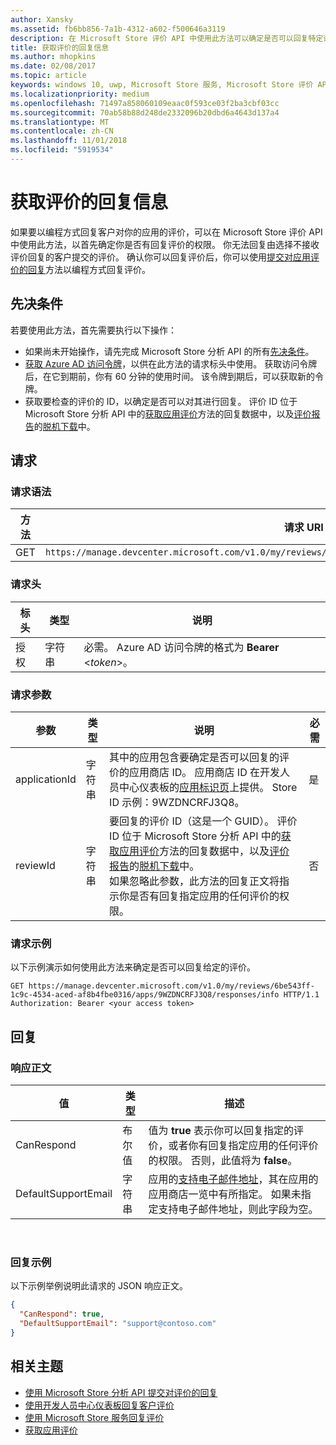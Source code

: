 ```yaml
---
author: Xansky
ms.assetid: fb6bb856-7a1b-4312-a602-f500646a3119
description: 在 Microsoft Store 评价 API 中使用此方法可以确定是否可以回复特定评价，或者是否可以回复针对给定应用的任何评价。
title: 获取评价的回复信息
ms.author: mhopkins
ms.date: 02/08/2017
ms.topic: article
keywords: windows 10, uwp, Microsoft Store 服务, Microsoft Store 评价 API, 回复信息
ms.localizationpriority: medium
ms.openlocfilehash: 71497a858060109eaac0f593ce03f2ba3cbf03cc
ms.sourcegitcommit: 70ab58b88d248de2332096b20dbd6a4643d137a4
ms.translationtype: MT
ms.contentlocale: zh-CN
ms.lasthandoff: 11/01/2018
ms.locfileid: "5919534"
---
```

# <a name="get-response-info-for-reviews"></a>获取评价的回复信息

如果要以编程方式回复客户对你的应用的评价，可以在 Microsoft Store 评价 API 中使用此方法，以首先确定你是否有回复评价的权限。 你无法回复由选择不接收评价回复的客户提交的评价。 确认你可以回复评价后，你可以使用[提交对应用评价的回复](submit-responses-to-app-reviews.md)方法以编程方式回复评价。


## <a name="prerequisites"></a>先决条件

若要使用此方法，首先需要执行以下操作：

* 如果尚未开始操作，请先完成 Microsoft Store 分析 API 的所有[先决条件](respond-to-reviews-using-windows-store-services.md#prerequisites)。
* [获取 Azure AD 访问令牌](respond-to-reviews-using-windows-store-services.md#obtain-an-azure-ad-access-token)，以供在此方法的请求标头中使用。 获取访问令牌后，在它到期前，你有 60 分钟的使用时间。 该令牌到期后，可以获取新的令牌。
* 获取要检查的评价的 ID，以确定是否可以对其进行回复。 评价 ID 位于 Microsoft Store 分析 API 中的[获取应用评价](get-app-reviews.md)方法的回复数据中，以及[评价报告](../publish/reviews-report.md)的[脱机下载](../publish/download-analytic-reports.md)中。

## <a name="request"></a>请求


### <a name="request-syntax"></a>请求语法

| 方法 | 请求 URI                                                      |
|--------|------------------------------------------------------------------|
| GET    | ```https://manage.devcenter.microsoft.com/v1.0/my/reviews/{reviewId}/apps/{applicationId}/responses/info``` |


### <a name="request-header"></a>请求头

| 标头        | 类型   | 说明                                                                 |
|---------------|--------|-----------------------------------------------------------------------------|
| 授权 | 字符串 | 必需。 Azure AD 访问令牌的格式为 **Bearer** &lt;*token*&gt;。 |


### <a name="request-parameters"></a>请求参数

| 参数        | 类型   | 说明                                     |  必需  |
|---------------|--------|--------------------------------------------------|--------------|
| applicationId | 字符串 | 其中的应用包含要确定是否可以回复的评价的应用商店 ID。 应用商店 ID 在开发人员中心仪表板的[应用标识页](../publish/view-app-identity-details.md)上提供。 Store ID 示例：9WZDNCRFJ3Q8。 |  是  |
| reviewId | 字符串 | 要回复的评价 ID（这是一个 GUID）。 评价 ID 位于 Microsoft Store 分析 API 中的[获取应用评价](get-app-reviews.md)方法的回复数据中，以及[评价报告](../publish/reviews-report.md)的[脱机下载](../publish/download-analytic-reports.md)中。 <br/>如果忽略此参数，此方法的回复正文将指示你是否有回复指定应用的任何评价的权限。 |  否  |


### <a name="request-example"></a>请求示例

以下示例演示如何使用此方法来确定是否可以回复给定的评价。

```syntax
GET https://manage.devcenter.microsoft.com/v1.0/my/reviews/6be543ff-1c9c-4534-aced-af8b4fbe0316/apps/9WZDNCRFJ3Q8/responses/info HTTP/1.1
Authorization: Bearer <your access token>
```

## <a name="response"></a>回复


### <a name="response-body"></a>响应正文

| 值      | 类型   | 描述    |  
|------------|--------|-----------------------|
| CanRespond      | 布尔值  | 值为 **true** 表示你可以回复指定的评价，或者你有回复指定应用的任何评价的权限。 否则，此值将为 **false**。       |
| DefaultSupportEmail  | 字符串 |  应用的[支持电子邮件地址](../publish/enter-app-properties.md#support-contact-info)，其在应用的应用商店一览中有所指定。 如果未指定支持电子邮件地址，则此字段为空。    |

 
### <a name="response-example"></a>回复示例

以下示例举例说明此请求的 JSON 响应正文。

```json
{
  "CanRespond": true,
  "DefaultSupportEmail": "support@contoso.com"
}
```

## <a name="related-topics"></a>相关主题

* [使用 Microsoft Store 分析 API 提交对评价的回复](submit-responses-to-app-reviews.md)
* [使用开发人员中心仪表板回复客户评价](../publish/respond-to-customer-reviews.md)
* [使用 Microsoft Store 服务回复评价](respond-to-reviews-using-windows-store-services.md)
* [获取应用评价](get-app-reviews.md)
